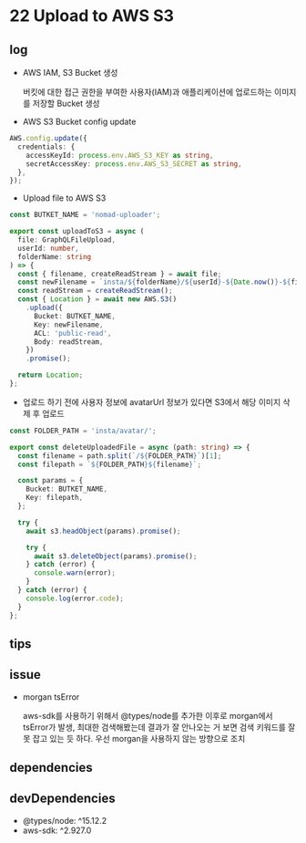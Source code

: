 # 22 Upload to AWS S3

## log

- AWS IAM, S3 Bucket 생성

  버킷에 대한 접근 권한을 부여한 사용자(IAM)과 애플리케이션에 업로드하는 이미지를 저장할 Bucket 생성

- AWS S3 Bucket config update

```ts
AWS.config.update({
  credentials: {
    accessKeyId: process.env.AWS_S3_KEY as string,
    secretAccessKey: process.env.AWS_S3_SECRET as string,
  },
});
```

- Upload file to AWS S3

```ts
const BUTKET_NAME = 'nomad-uploader';

export const uploadToS3 = async (
  file: GraphQLFileUpload,
  userId: number,
  folderName: string
) => {
  const { filename, createReadStream } = await file;
  const newFilename = `insta/${folderName}/${userId}-${Date.now()}-${filename}`;
  const readStream = createReadStream();
  const { Location } = await new AWS.S3()
    .upload({
      Bucket: BUTKET_NAME,
      Key: newFilename,
      ACL: 'public-read',
      Body: readStream,
    })
    .promise();

  return Location;
};
```

- 업로드 하기 전에 사용자 정보에 avatarUrl 정보가 있다면 S3에서 해당 이미지 삭제 후 업로드

```ts
const FOLDER_PATH = 'insta/avatar/';

export const deleteUploadedFile = async (path: string) => {
  const filename = path.split(`/${FOLDER_PATH}`)[1];
  const filepath = `${FOLDER_PATH}${filename}`;

  const params = {
    Bucket: BUTKET_NAME,
    Key: filepath,
  };

  try {
    await s3.headObject(params).promise();

    try {
      await s3.deleteObject(params).promise();
    } catch (error) {
      console.warn(error);
    }
  } catch (error) {
    console.log(error.code);
  }
};
```

## tips

## issue

- morgan tsError

  aws-sdk를 사용하기 위해서 @types/node를 추가한 이후로 morgan에서 tsError가 발생, 최대한 검색해봤는데 결과가 잘 안나오는 거 보면 검색 키워드를 잘못 잡고 있는 듯 하다. 우선 morgan을 사용하지 않는 방향으로 조치

## dependencies

## devDependencies

- @types/node: ^15.12.2
- aws-sdk: ^2.927.0
